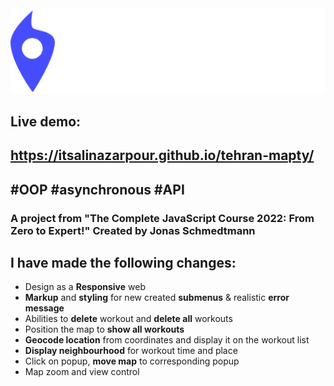 <img src="logo.png">

## Live demo:
## https://itsalinazarpour.github.io/tehran-mapty/

## #OOP #asynchronous #API 

### A project from **"The Complete JavaScript Course 2022: From Zero to Expert!"**  Created by  Jonas Schmedtmann


## I have made the following changes: 


- Design as a **Responsive** web 
- **Markup** and **styling** for new created **submenus** & realistic **error message**
- Abilities to **delete** workout and **delete all** workouts
- Position the map to **show all workouts**
- **Geocode location** from coordinates and display it on the workout list
- **Display neighbourhood** for workout time and place 
- Click on popup, **move map** to corresponding popup
- Map zoom and view control
